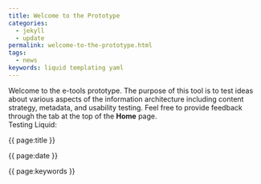 ```yaml
---
title: Welcome to the Prototype
categories:
  - jekyll
  - update
permalink: welcome-to-the-prototype.html
tags:
  - news
keywords: liquid templating yaml
---
```



Welcome to the e-tools prototype. The purpose of this tool is to test ideas about various aspects of the information architecture including content strategy, metadata, and usability testing. Feel free to provide feedback through the tab at the top of the **Home** page.     
Testing Liquid:  

{{ page:title }}

{{ page:date }}  

{{ page:keywords }}  

<!---{% include links.html %}-->
